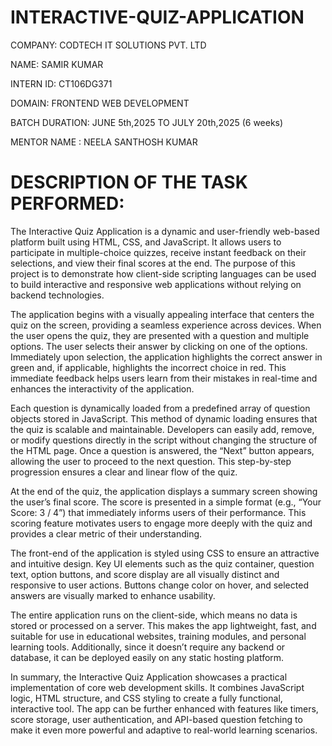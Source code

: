 # INTERACTIVE-QUIZ-APPLICATION

COMPANY: CODTECH IT SOLUTIONS PVT. LTD

NAME: SAMIR KUMAR

INTERN ID: CT106DG371

DOMAIN: FRONTEND WEB DEVELOPMENT

BATCH DURATION: JUNE 5th,2025 TO JULY 20th,2025 (6 weeks)

MENTOR NAME : NEELA SANTHOSH KUMAR

# DESCRIPTION OF THE TASK PERFORMED:

The Interactive Quiz Application is a dynamic and user-friendly web-based platform built using HTML, CSS, and JavaScript. It allows users to participate in multiple-choice quizzes, receive instant feedback on their selections, and view their final scores at the end. The purpose of this project is to demonstrate how client-side scripting languages can be used to build interactive and responsive web applications without relying on backend technologies.

The application begins with a visually appealing interface that centers the quiz on the screen, providing a seamless experience across devices. When the user opens the quiz, they are presented with a question and multiple options. The user selects their answer by clicking on one of the options. Immediately upon selection, the application highlights the correct answer in green and, if applicable, highlights the incorrect choice in red. This immediate feedback helps users learn from their mistakes in real-time and enhances the interactivity of the application.

Each question is dynamically loaded from a predefined array of question objects stored in JavaScript. This method of dynamic loading ensures that the quiz is scalable and maintainable. Developers can easily add, remove, or modify questions directly in the script without changing the structure of the HTML page. Once a question is answered, the “Next” button appears, allowing the user to proceed to the next question. This step-by-step progression ensures a clear and linear flow of the quiz.

At the end of the quiz, the application displays a summary screen showing the user’s final score. The score is presented in a simple format (e.g., “Your Score: 3 / 4”) that immediately informs users of their performance. This scoring feature motivates users to engage more deeply with the quiz and provides a clear metric of their understanding.

The front-end of the application is styled using CSS to ensure an attractive and intuitive design. Key UI elements such as the quiz container, question text, option buttons, and score display are all visually distinct and responsive to user actions. Buttons change color on hover, and selected answers are visually marked to enhance usability.

The entire application runs on the client-side, which means no data is stored or processed on a server. This makes the app lightweight, fast, and suitable for use in educational websites, training modules, and personal learning tools. Additionally, since it doesn’t require any backend or database, it can be deployed easily on any static hosting platform.

In summary, the Interactive Quiz Application showcases a practical implementation of core web development skills. It combines JavaScript logic, HTML structure, and CSS styling to create a fully functional, interactive tool. The app can be further enhanced with features like timers, score storage, user authentication, and API-based question fetching to make it even more powerful and adaptive to real-world learning scenarios.



